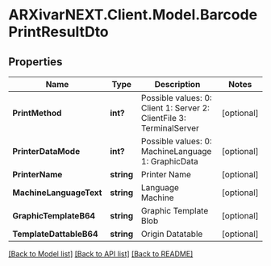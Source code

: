 # ARXivarNEXT.Client.Model.BarcodePrintResultDto
## Properties

Name | Type | Description | Notes
------------ | ------------- | ------------- | -------------
**PrintMethod** | **int?** | Possible values:  0: Client  1: Server  2: ClientFile  3: TerminalServer  | [optional] 
**PrinterDataMode** | **int?** | Possible values:  0: MachineLanguage  1: GraphicData  | [optional] 
**PrinterName** | **string** | Printer Name | [optional] 
**MachineLanguageText** | **string** | Language Machine | [optional] 
**GraphicTemplateB64** | **string** | Graphic Template Blob | [optional] 
**TemplateDattableB64** | **string** | Origin Datatable | [optional] 

[[Back to Model list]](../README.md#documentation-for-models) [[Back to API list]](../README.md#documentation-for-api-endpoints) [[Back to README]](../README.md)

